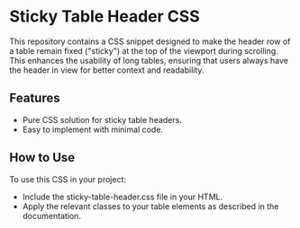 # Sticky Table Header CSS
This repository contains a CSS snippet designed to make the header row of a table remain fixed ("sticky") at the top of the viewport during scrolling. This enhances the usability of long tables, ensuring that users always have the header in view for better context and readability.

## Features
- Pure CSS solution for sticky table headers.
- Easy to implement with minimal code.

## How to Use
To use this CSS in your project:
- Include the sticky-table-header.css file in your HTML.
- Apply the relevant classes to your table elements as described in the documentation.
